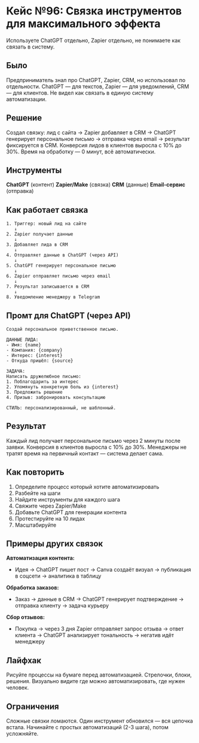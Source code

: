 # Кейс №96: Связка инструментов для максимального эффекта

Используете ChatGPT отдельно, Zapier отдельно, не понимаете как связать в систему.

## Было

Предприниматель знал про ChatGPT, Zapier, CRM, но использовал по отдельности. ChatGPT — для текстов, Zapier — для уведомлений, CRM — для клиентов. Не видел как связать в единую систему автоматизации.

## Решение

Создал связку: лид с сайта → Zapier добавляет в CRM → ChatGPT генерирует персональное письмо → отправка через email → результат фиксируется в CRM. Конверсия лидов в клиентов выросла с 10% до 30%. Время на обработку — 0 минут, всё автоматически.

## Инструменты

**ChatGPT** (контент)
**Zapier/Make** (связка)
**CRM** (данные)
**Email-сервис** (отправка)

## Как работает связка

```
1. Триггер: новый лид на сайте
   ↓
2. Zapier получает данные
   ↓
3. Добавляет лида в CRM
   ↓
4. Отправляет данные в ChatGPT (через API)
   ↓
5. ChatGPT генерирует персональное письмо
   ↓
6. Zapier отправляет письмо через email
   ↓
7. Результат записывается в CRM
   ↓
8. Уведомление менеджеру в Telegram
```

## Промт для ChatGPT (через API)

```
Создай персональное приветственное письмо.

ДАННЫЕ ЛИДА:
- Имя: {name}
- Компания: {company}
- Интерес: {interest}
- Откуда пришёл: {source}

ЗАДАЧА:
Написать дружелюбное письмо:
1. Поблагодарить за интерес
2. Упомянуть конкретную боль из {interest}
3. Предложить решение
4. Призыв: забронировать консультацию

СТИЛЬ: персонализированный, не шаблонный.
```

## Результат

Каждый лид получает персональное письмо через 2 минуты после заявки. Конверсия в клиентов выросла с 10% до 30%. Менеджеры не тратят время на первичный контакт — система делает сама.

## Как повторить

1. Определите процесс который хотите автоматизировать
2. Разбейте на шаги
3. Найдите инструменты для каждого шага
4. Свяжите через Zapier/Make
5. Добавьте ChatGPT для генерации контента
6. Протестируйте на 10 лидах
7. Масштабируйте

## Примеры других связок

**Автоматизация контента:**
- Идея → ChatGPT пишет пост → Canva создаёт визуал → публикация в соцсети → аналитика в таблицу

**Обработка заказов:**
- Заказ → данные в CRM → ChatGPT генерирует подтверждение → отправка клиенту → задача курьеру

**Сбор отзывов:**
- Покупка → через 3 дня Zapier отправляет запрос отзыва → ответ клиента → ChatGPT анализирует тональность → негатив идёт менеджеру

## Лайфхак

Рисуйте процессы на бумаге перед автоматизацией. Стрелочки, блоки, решения. Визуально видите где можно автоматизировать, где нужен человек.

## Ограничения

Сложные связки ломаются. Один инструмент обновился — вся цепочка встала. Начинайте с простых автоматизаций (2-3 шага), потом усложняйте.
